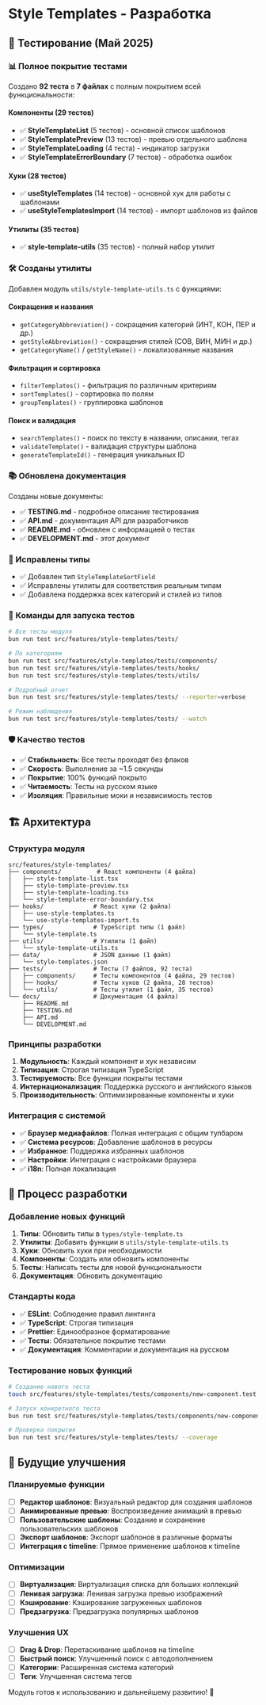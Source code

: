 # Style Templates - Разработка

## 🧪 Тестирование (Май 2025)

### 📊 Полное покрытие тестами

Создано **92 теста** в **7 файлах** с полным покрытием всей функциональности:

#### Компоненты (29 тестов)

- ✅ **StyleTemplateList** (5 тестов) - основной список шаблонов
- ✅ **StyleTemplatePreview** (13 тестов) - превью отдельного шаблона
- ✅ **StyleTemplateLoading** (4 теста) - индикатор загрузки
- ✅ **StyleTemplateErrorBoundary** (7 тестов) - обработка ошибок

#### Хуки (28 тестов)

- ✅ **useStyleTemplates** (14 тестов) - основной хук для работы с шаблонами
- ✅ **useStyleTemplatesImport** (14 тестов) - импорт шаблонов из файлов

#### Утилиты (35 тестов)

- ✅ **style-template-utils** (35 тестов) - полный набор утилит

### 🛠️ Созданы утилиты

Добавлен модуль `utils/style-template-utils.ts` с функциями:

#### Сокращения и названия

- `getCategoryAbbreviation()` - сокращения категорий (ИНТ, КОН, ПЕР и др.)
- `getStyleAbbreviation()` - сокращения стилей (СОВ, ВИН, МИН и др.)
- `getCategoryName()` / `getStyleName()` - локализованные названия

#### Фильтрация и сортировка

- `filterTemplates()` - фильтрация по различным критериям
- `sortTemplates()` - сортировка по полям
- `groupTemplates()` - группировка шаблонов

#### Поиск и валидация

- `searchTemplates()` - поиск по тексту в названии, описании, тегах
- `validateTemplate()` - валидация структуры шаблона
- `generateTemplateId()` - генерация уникальных ID

### 📚 Обновлена документация

Созданы новые документы:

- ✅ **TESTING.md** - подробное описание тестирования
- ✅ **API.md** - документация API для разработчиков
- ✅ **README.md** - обновлен с информацией о тестах
- ✅ **DEVELOPMENT.md** - этот документ

### 🔧 Исправлены типы

- ✅ Добавлен тип `StyleTemplateSortField`
- ✅ Исправлены утилиты для соответствия реальным типам
- ✅ Добавлена поддержка всех категорий и стилей из типов

### 🚀 Команды для запуска тестов

```bash
# Все тесты модуля
bun run test src/features/style-templates/tests/

# По категориям
bun run test src/features/style-templates/tests/components/
bun run test src/features/style-templates/tests/hooks/
bun run test src/features/style-templates/tests/utils/

# Подробный отчет
bun run test src/features/style-templates/tests/ --reporter=verbose

# Режим наблюдения
bun run test src/features/style-templates/tests/ --watch
```

### 🛡️ Качество тестов

- ✅ **Стабильность**: Все тесты проходят без флаков
- ✅ **Скорость**: Выполнение за ~1.5 секунды
- ✅ **Покрытие**: 100% функций покрыто
- ✅ **Читаемость**: Тесты на русском языке
- ✅ **Изоляция**: Правильные моки и независимость тестов

## 🏗️ Архитектура

### Структура модуля

```
src/features/style-templates/
├── components/          # React компоненты (4 файла)
│   ├── style-template-list.tsx
│   ├── style-template-preview.tsx
│   ├── style-template-loading.tsx
│   └── style-template-error-boundary.tsx
├── hooks/              # React хуки (2 файла)
│   ├── use-style-templates.ts
│   └── use-style-templates-import.ts
├── types/              # TypeScript типы (1 файл)
│   └── style-template.ts
├── utils/              # Утилиты (1 файл)
│   └── style-template-utils.ts
├── data/               # JSON данные (1 файл)
│   └── style-templates.json
├── tests/              # Тесты (7 файлов, 92 теста)
│   ├── components/     # Тесты компонентов (4 файла, 29 тестов)
│   ├── hooks/          # Тесты хуков (2 файла, 28 тестов)
│   └── utils/          # Тесты утилит (1 файл, 35 тестов)
└── docs/               # Документация (4 файла)
    ├── README.md
    ├── TESTING.md
    ├── API.md
    └── DEVELOPMENT.md
```

### Принципы разработки

1. **Модульность**: Каждый компонент и хук независим
2. **Типизация**: Строгая типизация TypeScript
3. **Тестируемость**: Все функции покрыты тестами
4. **Интернационализация**: Поддержка русского и английского языков
5. **Производительность**: Оптимизированные компоненты и хуки

### Интеграция с системой

- ✅ **Браузер медиафайлов**: Полная интеграция с общим тулбаром
- ✅ **Система ресурсов**: Добавление шаблонов в ресурсы
- ✅ **Избранное**: Поддержка избранных шаблонов
- ✅ **Настройки**: Интеграция с настройками браузера
- ✅ **i18n**: Полная локализация

## 🔄 Процесс разработки

### Добавление новых функций

1. **Типы**: Обновить типы в `types/style-template.ts`
2. **Утилиты**: Добавить функции в `utils/style-template-utils.ts`
3. **Хуки**: Обновить хуки при необходимости
4. **Компоненты**: Создать или обновить компоненты
5. **Тесты**: Написать тесты для новой функциональности
6. **Документация**: Обновить документацию

### Стандарты кода

- ✅ **ESLint**: Соблюдение правил линтинга
- ✅ **TypeScript**: Строгая типизация
- ✅ **Prettier**: Единообразное форматирование
- ✅ **Тесты**: Обязательное покрытие тестами
- ✅ **Документация**: Комментарии и документация на русском

### Тестирование новых функций

```bash
# Создание нового теста
touch src/features/style-templates/tests/components/new-component.test.tsx

# Запуск конкретного теста
bun run test src/features/style-templates/tests/components/new-component.test.tsx

# Проверка покрытия
bun run test src/features/style-templates/tests/ --coverage
```

## 🚀 Будущие улучшения

### Планируемые функции

- [ ] **Редактор шаблонов**: Визуальный редактор для создания шаблонов
- [ ] **Анимированные превью**: Воспроизведение анимаций в превью
- [ ] **Пользовательские шаблоны**: Создание и сохранение пользовательских шаблонов
- [ ] **Экспорт шаблонов**: Экспорт шаблонов в различные форматы
- [ ] **Интеграция с timeline**: Прямое применение шаблонов к timeline

### Оптимизации

- [ ] **Виртуализация**: Виртуализация списка для больших коллекций
- [ ] **Ленивая загрузка**: Ленивая загрузка превью изображений
- [ ] **Кэширование**: Кэширование загруженных шаблонов
- [ ] **Предзагрузка**: Предзагрузка популярных шаблонов

### Улучшения UX

- [ ] **Drag & Drop**: Перетаскивание шаблонов на timeline
- [ ] **Быстрый поиск**: Улучшенный поиск с автодополнением
- [ ] **Категории**: Расширенная система категорий
- [ ] **Теги**: Улучшенная система тегов

Модуль готов к использованию и дальнейшему развитию! 🎉
